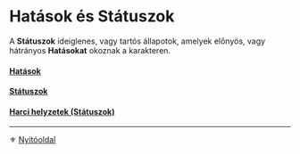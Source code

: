 # Hatások és Státuszok

A **Státuszok** ideiglenes, vagy tartós állapotok, amelyek előnyös, vagy hátrányos **Hatásokat** okoznak a karakteren.

#### [Hatások](081_hatasok.md)

#### [Státuszok](082_statuszok.md)

#### [Harci helyzetek (Státuszok)](083_harci_helyzetek_99.md)

---

⚜️ [Nyitóoldal](start.md#8-hat%C3%A1sok-%C3%A9s-st%C3%A1tuszok)
